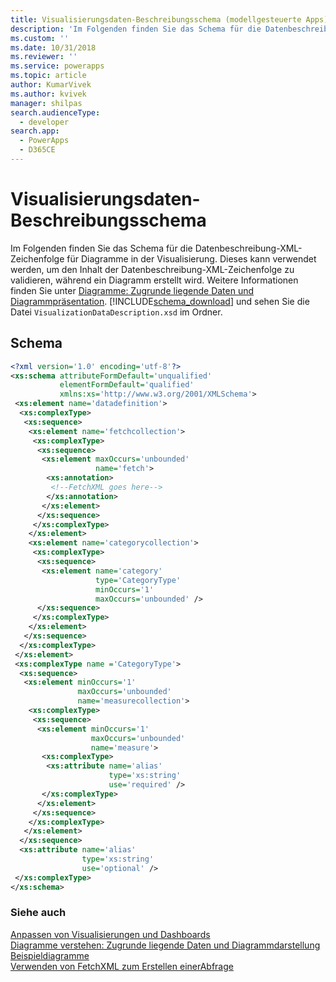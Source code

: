 ```yaml
---
title: Visualisierungsdaten-Beschreibungsschema (modellgesteuerte Apps) | Microsoft Docs
description: 'Im Folgenden finden Sie das Schema für die Datenbeschreibung-XML-Zeichenfolge für Diagramme in der Visualisierung. Dieses kann verwendet werden, um den Inhalt der Datenbeschreibung-XML-Zeichenfolge zu validieren, während ein Diagramm erstellt wird.'
ms.custom: ''
ms.date: 10/31/2018
ms.reviewer: ''
ms.service: powerapps
ms.topic: article
author: KumarVivek
ms.author: kvivek
manager: shilpas
search.audienceType:
  - developer
search.app:
  - PowerApps
  - D365CE
---
```

# <a name="visualization-data-description-schema"></a>Visualisierungsdaten-Beschreibungsschema

<!-- https://docs.microsoft.com/en-us/dynamics365/customer-engagement/developer/customize-dev/visualization-data-description-schema -->

Im Folgenden finden Sie das Schema für die Datenbeschreibung-XML-Zeichenfolge für Diagramme in der Visualisierung. Dieses kann verwendet werden, um den Inhalt der Datenbeschreibung-XML-Zeichenfolge zu validieren, während ein Diagramm erstellt wird. Weitere Informationen finden Sie unter [Diagramme: Zugrunde liegende Daten und Diagrammpräsentation](understand-charts-underlying-data-chart-representation.md). [!INCLUDE[schema_download](../../includes/schema-download.md)] und sehen Sie die Datei `VisualizationDataDescription.xsd` im Ordner.  
  
## <a name="schema"></a>Schema  
  
```xml  
<?xml version='1.0' encoding='utf-8'?>  
<xs:schema attributeFormDefault='unqualified'  
           elementFormDefault='qualified'  
           xmlns:xs='http://www.w3.org/2001/XMLSchema'>  
 <xs:element name='datadefinition'>  
  <xs:complexType>  
   <xs:sequence>  
    <xs:element name='fetchcollection'>  
     <xs:complexType>  
      <xs:sequence>  
       <xs:element maxOccurs='unbounded'  
                   name='fetch'>  
        <xs:annotation>  
         <!--FetchXML goes here-->  
        </xs:annotation>  
       </xs:element>  
      </xs:sequence>  
     </xs:complexType>  
    </xs:element>  
    <xs:element name='categorycollection'>  
     <xs:complexType>  
      <xs:sequence>  
       <xs:element name='category'  
                   type='CategoryType'  
                   minOccurs='1'  
                   maxOccurs='unbounded' />  
      </xs:sequence>  
     </xs:complexType>  
    </xs:element>  
   </xs:sequence>  
  </xs:complexType>  
 </xs:element>  
 <xs:complexType name ='CategoryType'>  
  <xs:sequence>  
   <xs:element minOccurs='1'  
               maxOccurs='unbounded'  
               name='measurecollection'>  
    <xs:complexType>  
     <xs:sequence>  
      <xs:element minOccurs='1'  
                  maxOccurs='unbounded'  
                  name='measure'>  
       <xs:complexType>  
        <xs:attribute name='alias'  
                      type='xs:string'  
                      use='required' />  
       </xs:complexType>  
      </xs:element>  
     </xs:sequence>  
    </xs:complexType>  
   </xs:element>  
  </xs:sequence>  
  <xs:attribute name='alias'  
                type='xs:string'  
                use='optional' />  
 </xs:complexType>  
</xs:schema>  
```  
### <a name="see-also"></a>Siehe auch  
 [Anpassen von Visualisierungen und Dashboards](customize-visualizations-dashboards.md)   
 [Diagramme verstehen: Zugrunde liegende Daten und Diagrammdarstellung](understand-charts-underlying-data-chart-representation.md)   
 [Beispieldiagramme](sample-charts.md)   
 [Verwenden von FetchXML zum Erstellen einerAbfrage](../common-data-service/use-fetchxml-construct-query.md)